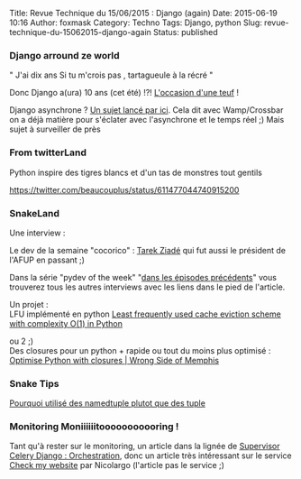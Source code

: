 Title: Revue Technique du 15/06/2015 : Django (again)
Date: 2015-06-19 10:16
Author: foxmask
Category: Techno
Tags: Django, python
Slug: revue-technique-du-15062015-django-again
Status: published

### Django arround ze world

" J'ai dix ans Si tu m'crois pas , tartagueule à la récré "

Donc Django a(ura) 10 ans (cet été) !?! [L'occasion d'une
teuf](http://www.revsys.com/blog/2015/jun/17/django-birthday-party/) !

Django asynchrone ? [Un sujet lancé par
ici](http://www.aeracode.org/2015/6/17/beyond-request-response/). Cela
dit avec Wamp/Crossbar on a déjà matière pour s'éclater avec
l'asynchrone et le temps réel ;) Mais sujet à surveiller de près

### From twitterLand

Python inspire des tigres blancs et d'un tas de monstres tout gentils

https://twitter.com/beaucouplus/status/611477044740915200

### SnakeLand

Une interview :

Le dev de la semaine "cocorico" : [Tarek
Ziadé](http://www.blog.pythonlibrary.org/2015/06/15/pydev-of-the-week-tarek-ziade/)
qui fut aussi le président de l'AFUP en passant ;)

Dans la série "pydev of the week" "[dans les épisodes
précédents](http://www.blog.pythonlibrary.org/2015/06/08/pydev-of-the-week-stephan-deibel/)"
vous trouverez tous les autres interviews avec les liens dans le pied de
l'article.

Un projet :  
LFU implémenté en python [Least frequently used cache eviction scheme
with complexity O(1) in
Python](http://www.laurentluce.com/posts/least-frequently-used-cache-eviction-scheme-with-complexity-o1-in-python/)

ou 2 ;)  
Des closures pour un python + rapide ou tout du moins plus optimisé :  
[Optimise Python with closures | Wrong Side of
Memphis](https://wrongsideofmemphis.wordpress.com/2015/05/08/optimise-python-with-closures/)

### Snake Tips

[Pourquoi utilisé des namedtuple plutot que des
tuple](http://pythontips.com/2015/06/06/why-should-you-use-namedtuple-instead-of-a-tuple/)

### Monitoring Moniiiiiitooooooooooring !

Tant qu'à rester sur le monitoring, un article dans la lignée de
[Supervisor Celery Django :
Orchestration](/post/2015/06/19/supervisor-celery-django-orchestration/),
donc un article très intéressant sur le service [Check my
website](http://feedproxy.google.com/~r/LeBlogDeNicolargo/~3/rYM1ph5P1ns/a-la-decouverte-de-check-my-website.html)
par Nicolargo (l'article pas le service ;)

